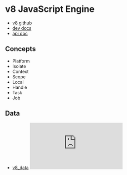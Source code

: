 # v8 JavaScript Engine
- [v8 github](https://github.com/v8/v8)
- [dev docs](https://v8.dev/docs)
- [api doc](https://v8.github.io/api/head/)

## Concepts
- Platform
- Isolate
- Context
- Scope
- Local
- Handle
- Task
- Job

## Data
- [v8_data](https://v8.github.io/api/head/classv8_1_1Data.html)
![](https://v8.github.io/api/head/classv8_1_1PrimitiveArray.html)

